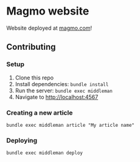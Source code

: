 # Magmo website

Website deployed at [magmo.com](https://magmo.com)!

## Contributing

### Setup

1. Clone this repo
2. Install dependencies: `bundle install`
3. Run the server: `bundle exec middleman`
4. Navigate to [http://localhost:4567](http://localhost:4567)

### Creating a new article

```
bundle exec middleman article "My article name"
```

### Deploying

```
bundle exec middleman deploy
```

